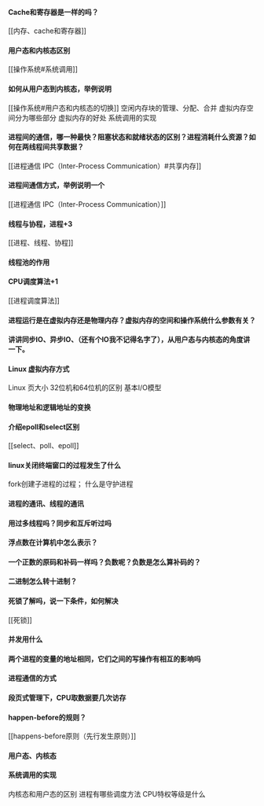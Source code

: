 #### Cache和寄存器是一样的吗？
[[内存、cache和寄存器]]
#### 用户态和内核态区别
[[操作系统#系统调用]]
#### 如何从用户态到内核态，举例说明
[[操作系统#用户态和内核态的切换]]
 空闲内存块的管理、分配、合并
虚拟内存空间分为哪些部分
虚拟内存的好处
系统调用的实现

#### 进程间的通信，哪一种最快？阻塞状态和就绪状态的区别？进程消耗什么资源？如何在两线程间共享数据？
[[进程通信 IPC（Inter-Process Communication）#共享内存]]

####  进程间通信方式，举例说明一个
[[进程通信 IPC（Inter-Process Communication）]]

#### 线程与协程，进程+3
[[进程、线程、协程]]

 #### 线程池的作用 
 
 #### CPU调度算法+1
[[进程调度算法]]
#### 进程运行是在虚拟内存还是物理内存？虚拟内存的空间和操作系统什么参数有关？

#### 讲讲同步IO、异步IO、（还有个IO我不记得名字了），从用户态与内核态的角度讲一下。

####  Linux 虚拟内存方式
 Linux 页大小 
 32位机和64位机的区别 
 基本I/O模型 
 ####  物理地址和逻辑地址的变换
 
 #### 介绍epoll和select区别 
 [[select、poll、epoll]]

 #### linux关闭终端窗口的过程发生了什么 
fork创建子进程的过程； 
什么是守护进程 

#### 进程的通讯、线程的通讯 

#### 用过多线程吗？同步和互斥听过吗

#### 浮点数在计算机中怎么表示？

#### 一个正数的原码和补码一样吗？负数呢？负数是怎么算补码的？

#### 二进制怎么转十进制？

#### 死锁了解吗，说一下条件，如何解决
[[死锁]]
#### 并发用什么 

#### 两个进程的变量的地址相同，它们之间的写操作有相互的影响吗 

#### 进程通信的方式 

#### 段页式管理下，CPU取数据要几次访存 


#### happen-before的规则？
[[happens-before原则（先行发生原则）]]

#### 用户态、内核态
#### 系统调用的实现 





内核态和用户态的区别
进程有哪些调度方法
CPU特权等级是什么